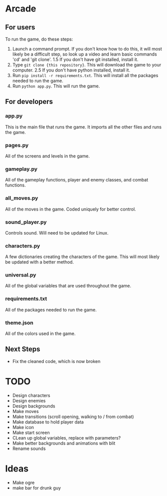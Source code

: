 # Arcade

## For users
To run the game, do these steps:
1. Launch a command prompt. If you don't know how to do this, it will most likely be a difficult step, so look up a video and learn basic commands 'cd' and 'git clone'.
1.5 If you don't have git installed, install it. 
2. Type `git clone {this repository}`. This will download the game to your computer. 
2.5 If you don't have python installed, install it. 
3. Run `pip install -r requirements.txt`. This will install all the packages needed to run the game.
4. Run `python app.py`. This will run the game.

## For developers

### app.py
This is the main file that runs the game. It imports all the other files and runs the game.

### pages.py
All of the screens and levels in the game. 

### gameplay.py
All of the gameplay functions, player and enemy classes, and combat functions.

### all_moves.py
All of the moves in the game. Coded uniquely for better control.

### sound_player.py
Controls sound. Will need to be updated for Linux. 

### characters.py
A few dictionaries creating the characters of the game. This will most likely be updated with a better method. 

### universal.py
All of the global variables that are used throughout the game.

### requirements.txt
All of the packages needed to run the game.

### theme.json
All of the colors used in the game.

## Next Steps
- Fix the cleaned code, which is now broken

# TODO
- Design characters
- Design enemies
- Design backgrounds
- Make moves
- Make transitions (scroll opening, walking to / from combat)
- Make database to hold player data
- Make icon
- Make start screen
- CLean up global variables, replace with parameters?
- Make better backgrounds and animations with blit
- Rename sounds

# Ideas
- Make ogre
- make bar for drunk guy